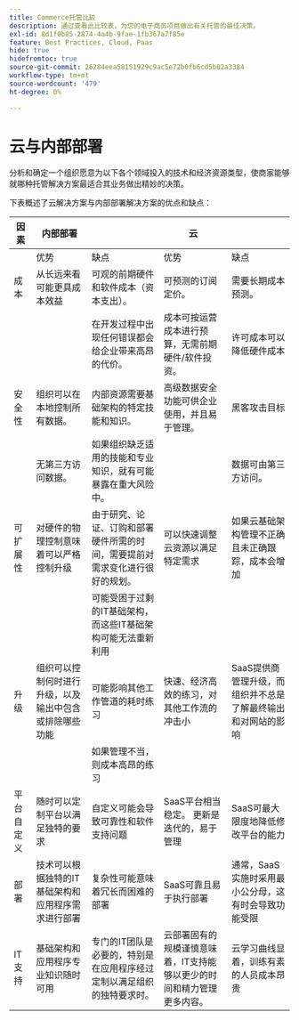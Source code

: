 ```yaml
---
title: Commerce托管比较
description: 通过查看此比较表，为您的电子商务项目做出有关托管的最佳决策。
exl-id: 8d1f0b85-2874-4a4b-9fae-1fb367a7f85e
feature: Best Practices, Cloud, Paas
hide: true
hidefromtoc: true
source-git-commit: 26284eea58151929c9ac5e72b0fb6cd5b02a3384
workflow-type: tm+mt
source-wordcount: '479'
ht-degree: 0%

---
```


# 云与内部部署

分析和确定一个组织愿意为以下各个领域投入的技术和经济资源类型，使商家能够就哪种托管解决方案最适合其业务做出精妙的决策。

下表概述了云解决方案与内部部署解决方案的优点和缺点：

<table>
    <thead>
        <tr>
            <th>因素</th>
            <th>内部部署</th>
            <th></th>
            <th>云</th>
            <th></th>
        </tr>
    </thead>
    <tbody>
        <tr>
            <td></td>
            <td>优势</td>
            <td>缺点</td>
            <td>优势</td>
            <td>缺点</td>
        </tr>
        <tr>
            <td>成本</td>
            <td>从长远来看可能更具成本效益</td>
            <td>可观的前期硬件和软件成本（资本支出）。</td>
            <td>可预测的订阅定价。</td>
            <td>需要长期成本预测。</td>
        </tr>
        <tr>
            <td></td>
            <td></td>
            <td>在开发过程中出现任何错误都会给企业带来高昂的代价。</td>
            <td>成本可按运营成本进行预算，无需前期硬件/软件投资。</td>
            <td>许可成本可以降低硬件成本</td>
        </tr>
        <tr>
            <td>安全性</td>
            <td>组织可以在本地控制所有数据。</td>
            <td>内部资源需要基础架构的特定技能和知识。</td>
            <td>高级数据安全功能可供企业使用，并且易于管理。</td>
            <td>黑客攻击目标</td>
        </tr>
        <tr>
            <td></td>
            <td>无第三方访问数据。</td>
            <td>如果组织缺乏适用的技能和专业知识，就有可能暴露在重大风险中。</td>
            <td></td>
            <td>数据可由第三方访问。</td>
        </tr>
        <tr>
            <td>可扩展性</td>
            <td>对硬件的物理控制意味着可以严格控制升级</td>
            <td>由于研究、论证、订购和部署硬件所需的时间，需要提前对需求变化进行很好的规划。</td>
            <td>可以快速调整云资源以满足特定需求</td>
            <td>如果云基础架构管理不正确且未正确跟踪，成本会增加</td>
        </tr>
        <tr>
            <td></td>
            <td></td>
            <td>可能受困于过剩的IT基础架构，而这些IT基础架构可能无法重新利用</td>
            <td></td>
            <td></td>
        </tr>
        <tr>
            <td>升级</td>
            <td>组织可以控制何时进行升级，以及输出中包含或排除哪些功能</td>
            <td>可能影响其他工作管道的耗时练习</td>
            <td>快速、经济高效的练习，对其他工作流的冲击小</td>
            <td>SaaS提供商管理升级，而组织并不总是了解最终输出和对网站的影响</td>
        </tr>
        <tr>
            <td></td>
            <td></td>
            <td>如果管理不当，则成本高昂的练习</td>
            <td></td>
            <td></td>
        </tr>
        <tr>
            <td>平台自定义</td>
            <td>随时可以定制平台以满足独特的要求</td>
            <td>自定义可能会导致可靠性和软件支持问题</td>
            <td>SaaS平台相当稳定。 更新是迭代的，易于管理</td>
            <td>SaaS可最大限度地降低修改平台的能力</td>
        </tr>
        <tr>
            <td>部署</td>
            <td>技术可以根据独特的IT基础架构和应用程序需求进行部署</td>
            <td>复杂性可能意味着冗长而困难的部署</td>
            <td>SaaS可靠且易于执行部署</td>
            <td>通常，SaaS实施时采用最小公分母，这有时会导致功能受限</td>
        </tr>
        <tr>
            <td>IT支持</td>
            <td>基础架构和应用程序专业知识随时可用</td>
            <td>专门的IT团队是必要的，特别是在应用程序经过定制以满足组织的独特要求时。</td>
            <td>云部署固有的规模谨慎意味着，IT支持能够以更少的时间和精力管理更多内容。</td>
            <td>云学习曲线显着，训练有素的人员成本昂贵</td>
        </tr>
    </tbody>
</table>
